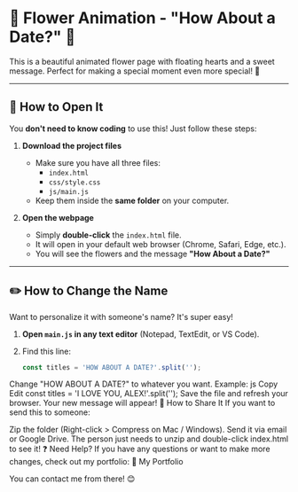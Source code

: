 # 🌸 Flower Animation - "How About a Date?" 🌸

This is a beautiful animated flower page with floating hearts and a sweet message. Perfect for making a special moment even more special! 💖  

---

## 🌟 How to Open It

You **don't need to know coding** to use this! Just follow these steps:  

1. **Download the project files**  
   - Make sure you have all three files:
     - `index.html`  
     - `css/style.css`  
     - `js/main.js`  
   - Keep them inside the **same folder** on your computer.  

2. **Open the webpage**  
   - Simply **double-click** the `index.html` file.  
   - It will open in your default web browser (Chrome, Safari, Edge, etc.).  
   - You will see the flowers and the message **"How About a Date?"**  

---

## ✏️ How to Change the Name  

Want to personalize it with someone's name? It's super easy!  

1. **Open `main.js` in any text editor** (Notepad, TextEdit, or VS Code).  
2. Find this line:  

   ```js
   const titles = 'HOW ABOUT A DATE?'.split('');
Change "HOW ABOUT A DATE?" to whatever you want.
Example:
js
Copy
Edit
const titles = 'I LOVE YOU, ALEX!'.split('');
Save the file and refresh your browser. Your new message will appear!
🚀 How to Share It
If you want to send this to someone:

Zip the folder (Right-click > Compress on Mac / Windows).
Send it via email or Google Drive.
The person just needs to unzip and double-click index.html to see it!
❓ Need Help?
If you have any questions or want to make more changes, check out my portfolio:
📌 My Portfolio

You can contact me from there! 😊

